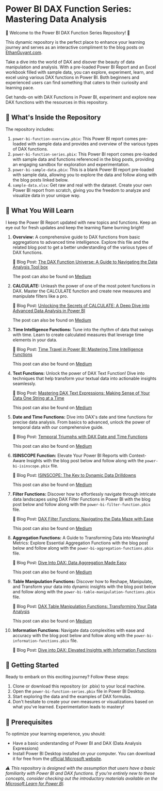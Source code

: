 # Power BI DAX Function Series: Mastering Data Analysis

🎉 Welcome to the Power BI DAX Function Series Repository! 🎉

This dynamic repository is the perfect place to enhance your learning journey and serves as an interactive compliment to the blog posts on [EthanGuyant.com](https://ethanguyant.com). 

Take a dive into the world of DAX and disover the beauty of data manipulation and analysis. With a pre-loaded Power BI Report and an Excel workbook filled with sample data, you can explore, experiment, learn, and excel using various DAX functions in Power BI. Both beginners and experienced users can find something that caters to their curiosity and learning pace.

Get hands-on with DAX Functions in Power BI, experiment and explore new DAX functions with the resources in this repository.

## 📂 What's Inside the Repository

The repository includes:
1) `power-bi-function-overview.pbix`: This Power BI report comes pre-loaded with sample data and provides and overview of the various types of DAX functions.
2) `power-bi-function-series.pbix`: This Power BI report comes pre-loaded with sample data and functions referenced in the blog posts, providing an engaging sandbox for exploration and experimentation.
3) `power-bi-sample-data.pbix`: This is a blank Power BI report pre-loaded with sample data, allowing you to explore the data and follow along with the blog posts linked below.
4) `sample-data.xlsx`: Get raw and real with the dataset. Create your own Power BI report from scratch, giving you the freedom to analyze and visualize data in your unique way.

## 🎯 What You Will Learn

I keep the Power BI Report updated with new topics and functions. Keep an eye out for fresh updates and keep the learning flame burning bright!

1) **Overview:** A comprehensive guide to DAX functions from basic aggregations to advanced time intelligence. Explore this file and the related blog post to get a better understanding of the various types of DAX functions.

   📰 Blog Post: [The DAX Function Universe: A Guide to Navigating the Data Analysis Tool box](https://ethanguyant.com/blog/2023-09-14-dax-function-toolkit/)

   The post can also be found on [Medium](https://medium.com/microsoft-power-bi/the-dax-function-universe-a-guide-to-navigating-the-data-analysis-tool-box-cb0a23dcc9ed)

2) **CALCULATE:** Unleash the power of one of the most potent functions in DAX. Master the CALCULATE function and create new measures and manipulate filters like a pro.

   📰 Blog Post: [Unlocking the Secrets of CALCULATE: A Deep Dive into Advanced Data Analysis in Power BI](http://ethanguyant.com/2023/07/08/unlocking-the-secrets-of-calculate-a-deep-dive-into-advanced-data-analysis-in-power-bi/)

   The post can also be found on [Medium](https://medium.com/inquisitive-nature/unlocking-the-secrets-of-calculate-a-deep-dive-into-advanced-data-analysis-in-power-bi-62ed1bb740e3)
   
3) **Time Intelligence Functions:** Tune into the rhythm of data that swings with time. Learn to create calculated measures that leverage time elements in your data.

    📰 Blog Post: [Time Travel in Power BI: Mastering Time Intelligence Functions](http://ethanguyant.com/2023/07/19/time-travel-in-power-bi-mastering-time-intelligence-functions/)

   This post can also be found on [Medium](https://medium.com/inquisitive-nature/time-travel-in-power-bi-mastering-time-intelligence-functions-bccc2904a7fa)
   
4) **Text Functions:** Unlock the power of DAX Text Function! Dive into techniques that help transform your textual data into actionable insights seamlessly.

    📰 Blog Post: [Mastering DAX Text Expressions: Making Sense of Your Data One String at a Time](http://ethanguyant.com/2023/08/14/mastering-dax-text-expressions-making-sense-of-your-data-one-string-at-a-time/)

   This post can also be found on [Medium](https://medium.com/microsoft-power-bi/mastering-dax-text-expressions-making-sense-of-your-data-one-string-at-a-time-da3e7f7075f2)

5) **Date and Time Functions:** Dive into DAX's date and time functions for precise data analysis. From basics to advanced, unlock the power of temporal data with our comprehensive guide.

    📰 Blog Post: [Temporal Triumphs with DAX Date and Time Functions](http://ethanguyant.com/2023/10/20/temporal-triumphs-with-dax-date-and-time-functions/)

   This post can also be found on [Medium](https://medium.com/@emguyant/temporal-triumphs-with-dax-date-and-time-functions-2afbed418f23)

6) **ISINSCOPE Function:** Elevate Your Power BI Reports with Context-Aware Insights with the blog post below and follow along with the `power-bi-isinscope.pbix` file.

    📰 Blog Post: [ISINSCOPE: The Key to Dynamic Data Drilldowns](https://ethanguyant.com/2023/11/03/isinscope-the-key-to-dynamic-data-drilldowns/)

   This post can also be found on [Medium](https://medium.com/microsoft-power-bi/isinscope-the-key-to-dynamic-data-drilldowns-10007091e7ba)

7) **Filter Functions:** Discover how to effortlessly navigate through intricate data landscapes using DAX Filter Functions in Power BI with the blog post below and follow along with the `power-bi-filter-function.pbix` file.

    📰 Blog Post: [DAX Filter Functions: Navigating the Data Maze with Ease](https://ethanguyant.com/2023/12/06/dax-filter-functions-navigating-the-data-maze-with-ease/)

   This post can also be found on [Medium](https://medium.com/microsoft-power-bi/dax-filter-functions-navigating-the-data-maze-with-ease-52c010b7ffb4?sk=a88bbc3e6105aff8411df1a4626042b9)

8) **Aggregation Functions:** A Guide to Transforming Data into Meaningful Metrics: Explore Essential Aggregation Functions with the blog post below and follow along with the `power-bi-aggregation-functions.pbix` file.

    📰 Blog Post: [Dive Into DAX: Data Aggregation Made Easy](https://ethanguyant.com/2024/01/07/dive-into-dax-data-aggregation-made-easy/)

   This post can also be found on [Medium](https://medium.com/microsoft-power-bi/dive-into-dax-data-aggregation-made-easy-45c514f96c64?sk=d729833f0885a1a4e89576babed7794e)

9) **Table Manipulation Functions:** Discover how to Reshape, Manipulate, and Transform your data into dynamic insights with the blog post below and follow along with the `power-bi-table-manipulation-functions.pbix` file.

    📰 Blog Post: [DAX Table Manipulation Functions: Transforming Your Data Analysis](https://ethanguyant.com/2024/02/04/dax-table-manipulation-functions-transforming-your-data-analysis/)

   This post can also be found on [Medium](https://medium.com/microsoft-power-bi/dax-table-manipulation-functions-transforming-your-data-analysis-ba05a0474efe)

10) **Information Functions:** Navigate data complexities with ease and accuracy with the blog post below and follow along with the `power-bi-information-functions.pbix` file.

    📰 Blog Post: [Dive into DAX: Elevated Insights with Information Functions](https://ethanguyant.com/2024/03/09/dive-into-dax-elevated-insights-with-information-functions/)
   
## 🚀 Getting Started

Ready to embark on this exciting journey? Follow these steps:

1) Clone or download this repository (or .pbix) to your local machine.
2) Open the `power-bi-function-series.pbix` file in Power BI Desktop.
3) Start exploring the data and the examples of DAX formulas.
4) Don't hesitate to create your own measures or visualizations based on what you've learned. Experimentation leads to mastery!

## 🔑 Prerequisites

To optimize your learning experience, you should:

* Have a basic understanding of Power BI and DAX (Data Analysis Expressions)
* Install Power BI Desktop installed on your computer. You can download it for free from the [official Microsoft website](https://powerbi.microsoft.com/en-us/desktop/).


*⚠️ This repository is designed with the assumption that users have a basic familiarity with Power BI and DAX functions. If you're entirely new to these concepts, consider checking out the introductory materials available on the [Microsoft Learn for Power BI](https://learn.microsoft.com/en-us/training/powerplatform/power-bi?WT.mc_id=powerbi_landingpage-docs-link).*
